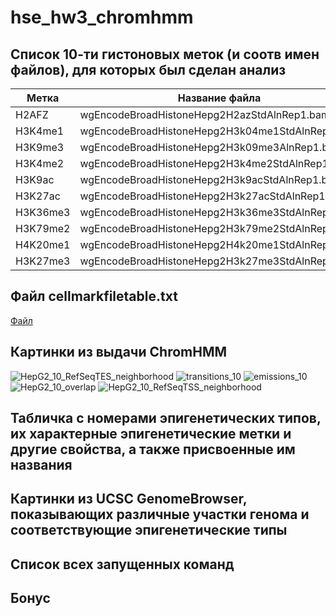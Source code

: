 # hse_hw3_chromhmm


## Список 10-ти гистоновых меток (и соотв имен файлов), для которых был сделан анализ
| Метка | Название файла |
| ------------- | ------------- | 
| H2AFZ |	wgEncodeBroadHistoneHepg2H2azStdAlnRep1.bam|
| H3K4me1 |	wgEncodeBroadHistoneHepg2H3k04me1StdAlnRep1.bam|
| H3K9me3 |	wgEncodeBroadHistoneHepg2H3k09me3AlnRep1.bam|
| H3K4me2 |	wgEncodeBroadHistoneHepg2H3k4me2StdAlnRep1.bam|
| H3K9ac | wgEncodeBroadHistoneHepg2H3k9acStdAlnRep1.bam|
| H3K27ac |	wgEncodeBroadHistoneHepg2H3k27acStdAlnRep1.bam|
| H3K36me3 |	wgEncodeBroadHistoneHepg2H3k36me3StdAlnRep1.bam|
| H3K79me2 |	wgEncodeBroadHistoneHepg2H3k79me2StdAlnRep1.bam|
| H4K20me1 |	wgEncodeBroadHistoneHepg2H4k20me1StdAlnRep1.bam|
| H3K27me3 |	wgEncodeBroadHistoneHepg2H3k27me3StdAlnRep1.bam|

## Файл cellmarkfiletable.txt

[Файл](https://raw.githubusercontent.com/Kalick153/hse_hw3_chromhmm/main/cellmarkfiletable.txt)

## Картинки из выдачи ChromHMM
![HepG2_10_RefSeqTES_neighborhood](https://user-images.githubusercontent.com/71277325/160294954-669bbc6b-7568-4cef-b1e9-5c92476a4f5b.png)
![transitions_10](https://user-images.githubusercontent.com/71277325/160294956-aed4c6ff-a67c-451e-a3af-50435280f832.png)
![emissions_10](https://user-images.githubusercontent.com/71277325/160294957-bdf0dbe4-a14c-4286-9ca1-2a256427a07b.png)
![HepG2_10_overlap](https://user-images.githubusercontent.com/71277325/160294959-596c6ae9-30f0-41d7-9678-0eae8a68cd14.png)
![HepG2_10_RefSeqTSS_neighborhood](https://user-images.githubusercontent.com/71277325/160294974-0b59917d-93f7-499c-ae52-e8b48c55c567.png)


## Табличка с номерами эпигенетических типов, их характерные эпигенетические метки и другие свойства, а также присвоенные им названия

## Картинки из UCSC GenomeBrowser, показывающих различные участки генома и соответствующие эпигенетические типы 

## Список всех запущенных команд

## Бонус

